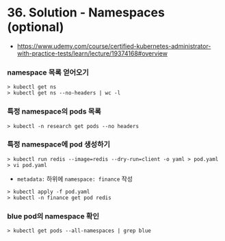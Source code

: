 # 36. Solution - Namespaces (optional)
- https://www.udemy.com/course/certified-kubernetes-administrator-with-practice-tests/learn/lecture/19374168#overview


### namespace 목록 얻어오기

```
> kubectl get ns
> kubectl get ns --no-headers | wc -l
```

### 특정 namespace의 pods 목록

```
> kubectl -n research get pods --no headers
```

### 특정 namespace에 pod 생성하기

```
> kubectl run redis --image=redis --dry-run=client -o yaml > pod.yaml
> vi pod.yaml
```

- `metadata:` 하위에 `namespace: finance` 작성

```
> kubectl apply -f pod.yaml
> kubectl -n finance get pod redis
```

### blue pod의 namespace 확인

```
> kubectl get pods --all-namespaces | grep blue
```

